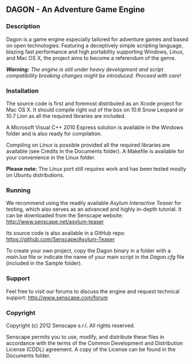 ## DAGON - An Adventure Game Engine

### Description

Dagon is a game engine especially tailored for adventure games and based on open
technologies. Featuring a deceptively simple scripting language, blazing fast performance and high portability supporting Windows, Linux, and Mac OS X, the project aims to become a referendum of the genre.

_**Warning:** The engine is still under heavy development and script compatibility breaking changes might be introduced. Proceed with care!_

### Installation

The source code is first and foremost distributed as an Xcode project for Mac OS X. It should compile right out of the box on 10.6 Snow Leopard or 10.7 Lion as all the
required libraries are included.

A Microsoft Visual C++ 2010 Express solution is available in the Windows folder and is also ready for compilation.

Compiling on Linux is possible provided all the required libraries are available (see Credits in the Documents folder). A Makefile is available for your convenience in the Linux folder.

**Please note:** The Linux port still requires work and has been tested mostly on Ubuntu distributions.

### Running

We recommend using the readily available _Asylum Interactive Teaser_ for testing, which also serves as an advanced and highly in-depth tutorial. It can be downloaded from the Senscape website: http://www.senscape.net/asylum-teaser

Its source code is also available in a GitHub repo: https://github.com/Senscape/Asylum-Teaser

To create your own project, copy the Dagon binary in a folder with a _main.lua_ file or indicate the name of your main script in the _Dagon.cfg_ file (included in the Sample folder).

### Support

Feel free to visit our forums to discuss the engine and request technical support: http://www.senscape.com/forum

### Copyright

Copyright (c) 2012 Senscape s.r.l.
All rights reserved.

Senscape permits you to use, modify, and distribute these files in accordance with the terms of the Common Development and Distribution License (CDDL) agreement. A copy of the License can be found in the Documents folder.
